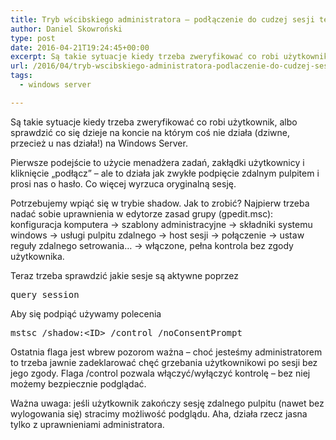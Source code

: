 ```yaml
---
title: Tryb wścibskiego administratora – podłączenie do cudzej sesji terminalowej bez zgody i hasła
author: Daniel Skowroński
type: post
date: 2016-04-21T19:24:45+00:00
excerpt: Są takie sytuacje kiedy trzeba zweryfikować co robi użytkownik, albo sprawdzić co się dzieje na koncie na którym coś nie działa (dziwne, przecież u nas działa!) na Windows Server.
url: /2016/04/tryb-wscibskiego-administratora-podlaczenie-do-cudzej-sesji-terminalowej-bez-zgody-i-hasla/
tags:
  - windows server

---
```

Są takie sytuacje kiedy trzeba zweryfikować co robi użytkownik, albo sprawdzić co się dzieje na koncie na którym coś nie działa (dziwne, przecież u nas działa!) na Windows Server.

Pierwsze podejście to użycie menadżera zadań, zakłądki użytkownicy i kliknięcie &#8222;podłącz&#8221; &#8211; ale to działa jak zwykłe podpięcie zdalnym pulpitem i prosi nas o hasło. Co więcej wyrzuca oryginalną sesję.

Potrzebujemy wpiąć się w trybie shadow. Jak to zrobić? Najpierw trzeba nadać sobie uprawnienia w edytorze zasad grupy (gpedit.msc): konfiguracja komputera -> szablony administracyjne -> składniki systemu windows -> usługi pulpitu zdalnego -> host sesji -> połączenie -> ustaw reguły zdalnego setrowania&#8230; -> włączone, pełna kontrola bez zgody użytkownika.

Teraz trzeba sprawdzić jakie sesje są aktywne poprzez

<pre class="lang:default EnlighterJSRAW">query session</pre>

Aby się podpiąć używamy polecenia

<pre class="lang:default EnlighterJSRAW ">mstsc /shadow:&lt;ID&gt; /control /noConsentPrompt</pre>

Ostatnia flaga jest wbrew pozorom ważna &#8211; choć jesteśmy administratorem to trzeba jawnie zadeklarować chęć grzebania użytkownikowi po sesji bez jego zgody. Flaga /control pozwala włączyć/wyłączyć kontrolę &#8211; bez niej możemy bezpiecznie podglądać.

Ważna uwaga: jeśli użytkownik zakończy sesję zdalnego pulpitu (nawet bez wylogowania się) stracimy możliwość podglądu. Aha, działa rzecz jasna tylko z uprawnieniami administratora.